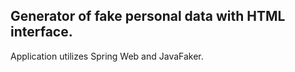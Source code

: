 ## Generator of fake personal data with HTML interface.
Application utilizes Spring Web and JavaFaker.
